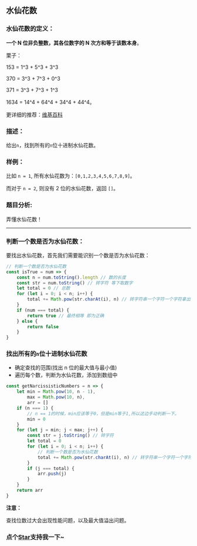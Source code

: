 ## 水仙花数

### 水仙花数的定义：

**一个 N 位非负整数，其各位数字的 N 次方和等于该数本身**。

栗子：

153 = 1^3 + 5^3 + 3^3

370 = 3^3 + 7^3 + 0^3

371 = 3^3 + 7^3 + 1^3

1634 = 14^4 + 64^4 + 34^4 + 44^4。

更详细的推荐：[维基百科](https://zh.wikipedia.org/wiki/%E6%B0%B4%E4%BB%99%E8%8A%B1%E6%95%B0)

### 描述：

给出`n`，找到所有的`n`位十进制水仙花数。

### 样例：

比如 `n = 1`, 所有水仙花数为：`[0,1,2,3,4,5,6,7,8,9]`。

而对于 `n = 2`, 则没有 2 位的水仙花数，返回 `[]`。

### 题目分析:

弄懂水仙花数！

---

### 判断一个数是否为水仙花数：

要找出水仙花数，首先我们需要能识别一个数是否为水仙花数：

```js
// 判断一个数是否为水仙花数
const isTrue = num => {
	const n = num.toString().length // 数的长度
	const str = num.toString() // 转字符 等下取数字
	let total = 0 // 总数
	for (let i = 0; i < n; i++) {
		total += Math.pow(str.charAt(i), n) // 转字符串一个字符一个字符拿出来 计算其各位数字的N次方和
	}
	if (num === total) {
		return true // 最终相等 即为正确
	} else {
		return false
	}
}
```

### 找出所有的`n`位十进制水仙花数

- 确定查找的范围(找出 n 位的最大值与最小值)
- 遍历每个数，判断为水仙花数，添加到数组中

```js
const getNarcissisticNumbers = n => {
	let min = Math.pow(10, n - 1),
		max = Math.pow(10, n),
		arr = []
	if (n === 1) {
		// n == 1的时候，min应该等于0，但是min等于1,所以这边手动判断一下。
		min = 0
	}
	for (let j = min; j < max; j++) {
		const str = j.toString() // 转字符
		let total = 0
		for (let i = 0; i < n; i++) {
			// 判断一个数是否为水仙花数
			total += Math.pow(str.charAt(i), n) // 转字符串一个字符一个字符拿出来 计算其各位数字的N次方和
		}
		if (j === total) {
			arr.push(j)
		}
	}
	return arr
}
```

**注意：**

查找位数过大会出现性能问题，以及最大值溢出问题。

<!-- 特殊字符串：用于修改/删除markdown的结尾提示语-->

### 点个[Star](https://github.com/OBKoro1/Brush_algorithm)支持我一下~
